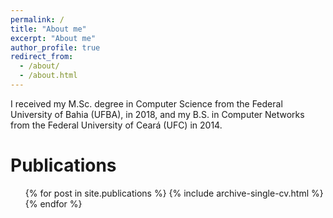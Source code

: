 ```yaml
---
permalink: /
title: "About me"
excerpt: "About me"
author_profile: true
redirect_from: 
  - /about/
  - /about.html
---
```


I received my M.Sc. degree in Computer Science from the Federal University of Bahia (UFBA), in 2018, and my B.S. in Computer Networks from the Federal University of Ceará (UFC) in 2014.

Publications
======
  <ul>{% for post in site.publications %}
    {% include archive-single-cv.html %}
  {% endfor %}</ul>
  
